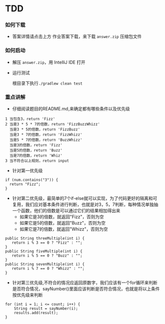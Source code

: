 # TDD

### 如何下载
+ 答案详情请点击上方 作业答案下载，来下载 `answer.zip` 压缩包文件 

### 如何启动
+ 解压 `answer.zip`，用 IntelliJ IDE 打开
+ 运行测试
    
    根目录下执行`./gradlew clean test`


### 重点讲解
+ 仔细阅读题目的README.md,来确定都有哪些条件以及优先级
```
1 当包含3，return 'Fizz'
2 当是3 * 5 * 7的倍数，return 'FizzBuzzWhizz'
  当是3 * 5的倍数，return 'FizzBuzz'
  当是3 * 7的倍数，return 'FizzWhizz'
  当是5 * 7的倍数，return 'BuzzWhizz'
  当是3的倍数，return 'Fizz'
  当是5的倍数，return 'Buzz'
  当是7的倍数，return 'Whiz'
3 当不符合以上规则，return input
```
+ 针对第一优先级
```
if (num.contains("3")) {
  return "Fizz";
}
```
+ 针对第二优先级，最简单的7个if-else就可以实现，为了代码更好的隔离和可复用，我们应对基本条件进行判断，也就是对3，5，7判断，每种情况单独抽一个函数，他们的倍数是可以通过它们的结果相加得出来
  + 如果它是3的倍数，就返回"Fizz"，否则为空
  + 如果它是5的倍数，就返回"Buzz"，否则为空
  + 如果它是7的倍数，就返回"Whizz"，否则为空
```
public String threeMultiple(int i) {
   return i % 3 == 0 ? "Fizz" : "";
}
public String fiveMultiple(int i) {
   return i % 5 == 0 ? "Buzz" : "";
}
public String sevenMultiple(int i) {
   return i % 7 == 0 ? "Whizz" : "";
}
```
+ 针对第三优先级,不符合的情况应返回原数字，我们应该有一个for循环来判断是否符合情况，sayNumber()里面应该判断是否符合情况，也就是将以上条件按优先级来判断
```
for (int i = 1; i <= count; i++) {
    String result = sayNumber(i);
    results.add(result);
}
``` 